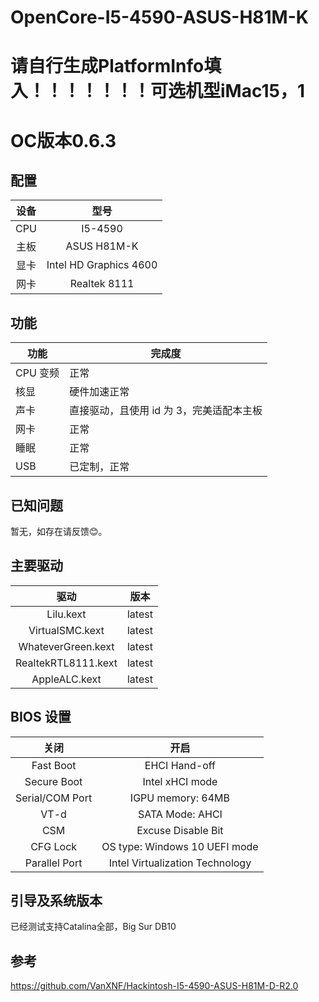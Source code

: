 # OpenCore-I5-4590-ASUS-H81M-K

# 请自行生成PlatformInfo填入！！！！！！！可选机型iMac15，1

# OC版本0.6.3

## 配置

| 设备 |          型号          |
| :--: | :--------------------: |
| CPU  |        I5-4590         |
| 主板 |      ASUS H81M-K       |
| 显卡 | Intel HD Graphics 4600 |
| 网卡 |      Realtek 8111      |

## 功能

| 功能     | 完成度                                    |
| -------- | ----------------------------------------- |
| CPU 变频 | 正常                                      |
| 核显     | 硬件加速正常                              |
| 声卡     | 直接驱动，且使用 id 为 3，完美适配本主板      |
| 网卡     | 正常                                      |
| 睡眠     | 正常                                      |
| USB      | 已定制，正常                              |

## 已知问题

暂无，如存在请反馈😊。

## 主要驱动

|        驱动         |  版本  |
| :-----------------: | :----: |
|      Lilu.kext      | latest |
|   VirtualSMC.kext   | latest |
| WhateverGreen.kext  | latest |
| RealtekRTL8111.kext | latest |
|    AppleALC.kext    | latest |


## BIOS 设置

|      关闭       |              开启               |
| :-------------: | :-----------------------------: |
|    Fast Boot    |          EHCI Hand-off          |
|   Secure Boot   |         Intel xHCI mode         |
| Serial/COM Port |        IGPU memory: 64MB        |
|      VT-d       |         SATA Mode: AHCI         |
|       CSM       |       Excuse Disable Bit        |
|    CFG Lock     |  OS type: Windows 10 UEFI mode  |
|  Parallel Port  | Intel Virtualization Technology |



## 引导及系统版本
已经测试支持Catalina全部，Big Sur DB10

## 参考
https://github.com/VanXNF/Hackintosh-I5-4590-ASUS-H81M-D-R2.0
